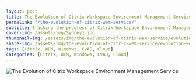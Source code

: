 ```yaml
---
layout: post
title: The Evolution of Citrix Workspace Environment Management Service
permalink: "/the-evolution-of-citrix-wem-service/"
subtitle: Tracking the progress of Citrix Workspace Environment Management Service capability
cover-img: /assets/img/Sydney1.jpg
thumbnail-img: /assets/img/the-evolution-of-citrix-wem-service/evolution-wem.jpg
share-img: /assets/img/the-evolution-of-citrix-wem-service/evolution-wem.jpg
tags: [Citrix, WEM, Windows, CVAD, Cloud]
categories: [Citrix, WEM, Windows, CVAD, Cloud]
---
```


![The Evolution of Citrix Workspace Environment Management Service]({{site.baseurl}}/assets/img/the-evolution-of-citrix-wem/evolution-wem.jpg)
